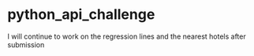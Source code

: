 # python_api_challenge
I will continue to work on the regression lines and the nearest hotels after submission
